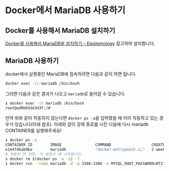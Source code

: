 # Docker에서 MariaDB 사용하기

## Docker를 사용해서 MariaDB 설치하기

[Docker를 사용해서 MariaDB을 설치하기 – Epistemology](http://www.epistemology.pe.kr/2020/09/26/1293) 참고하여 설치합니다.

## MariaDB 사용하기

docker에서 실행중인 MariaDB에 접속하려면 다음과 같이 하면 됩니다.

```bash
docker exec -it mariadb /bin/bash
```

그러면 다음과 같은 결과가 나오고 `mariadb`로 들어갈 수 있습니다.

```bash
❯ docker exec -it mariadb /bin/bash
root@ad0bb5de3d3f:/#
```

만약 위와 같이 작동하지 않는다면 `docker ps -a`을 입력했을 때 이미 작동하고 있는 경우가 있습니다(아래 참조). 아래와 같이 강제 종료를 시킨 다음에 다시 mariadb CONTAINER를 실행해주세요!

```bash
❯ docker ps -a
CONTAINER ID        IMAGE               COMMAND                  CREATED             STATUS                  PORTS                    NAMES
e144fdbab9be        mariadb             "docker-entrypoint.s…"   2 weeks ago         Exited (0) 7 days ago   0.0.0.0:3306->3306/tcp   mariadb
# 작동이 안 되면, 다 멈추고 재 시작합니다.
❯ docker rm $(docker ps -a -q) -f
❯ docker run --name mariadb -d -p 3306:3306 -e MYSQL_ROOT_PASSWORD=RT27hDosK mariadb
```
